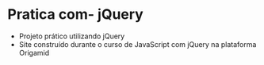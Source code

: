 # Pratica com- jQuery

* Projeto prático utilizando jQuery
* Site construído durante o curso de JavaScript com jQuery na plataforma Origamid
